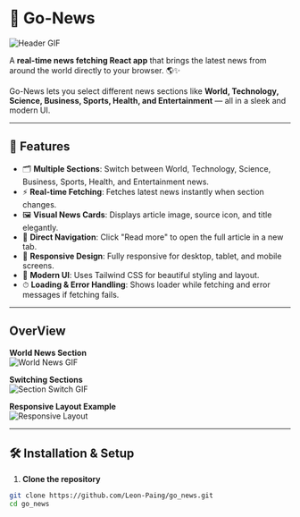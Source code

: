 # 📰 Go-News

![Header GIF](https://media.giphy.com/media/26BRzozg4TCBXv6QU/giphy.gif)

A **real-time news fetching React app** that brings the latest news from around the world directly to your browser. 🌎✨  

Go-News lets you select different news sections like **World, Technology, Science, Business, Sports, Health, and Entertainment** — all in a sleek and modern UI.  

---

## 🌟 Features

- 🗂 **Multiple Sections**: Switch between World, Technology, Science, Business, Sports, Health, and Entertainment news.  
- ⚡ **Real-time Fetching**: Fetches latest news instantly when section changes.  
- 🖼 **Visual News Cards**: Displays article image, source icon, and title elegantly.  
- 🔗 **Direct Navigation**: Click "Read more" to open the full article in a new tab.  
- 🧩 **Responsive Design**: Fully responsive for desktop, tablet, and mobile screens.  
- 🎨 **Modern UI**: Uses Tailwind CSS for beautiful styling and layout.  
- ⏱ **Loading & Error Handling**: Shows loader while fetching and error messages if fetching fails.  

---

## OverView

**World News Section**  
![World News GIF](https://media0.giphy.com/media/v1.Y2lkPTc5MGI3NjExczRpYm45bDd6NnZteGd0aXNucjBiY3Q3N2N4YWxydm0zbjFoODk4aSZlcD12MV9pbnRlcm5hbF9naWZfYnlfaWQmY3Q9Zw/3o6ZthWzyoIzSknltu/giphy.gif)  

**Switching Sections**  
![Section Switch GIF](https://media4.giphy.com/media/v1.Y2lkPTc5MGI3NjExNHNjeTF5c3cycTMyMGl0bGxhaTcwcGdrbzF6ZnN0cHNzNnkxaDIxNyZlcD12MV9pbnRlcm5hbF9naWZfYnlfaWQmY3Q9Zw/Fbmkay6EKlgJdpRxkB/giphy.gif)  

**Responsive Layout Example**  
![Responsive Layout](https://media2.giphy.com/media/v1.Y2lkPTc5MGI3NjExajV2NTI3cTRpZDZ1cnEyMjg5c3IzN3NxdjFxMmg3aGxtNnhjNWYzNCZlcD12MV9pbnRlcm5hbF9naWZfYnlfaWQmY3Q9Zw/PfY4nKis93ZHXMywps/giphy.gif)  

---

## 🛠 Installation & Setup

1. **Clone the repository**  

```bash
git clone https://github.com/Leon-Paing/go_news.git
cd go_news
